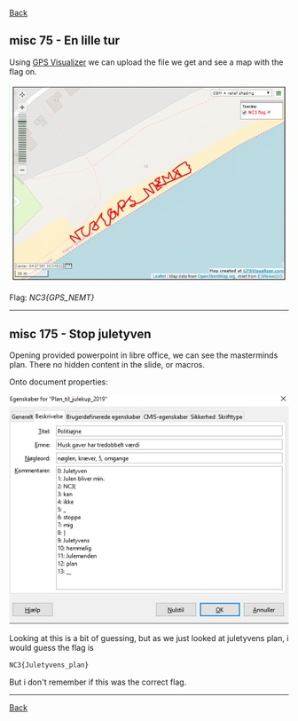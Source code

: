 [Back](README.md)

## misc 75 - En lille tur

Using [GPS Visualizer](https://www.gpsvisualizer.com/) we can upload the file we get and see a map with the flag on.

![example](images/misc/gpsviz1.png)

Flag: *NC3{GPS_NEMT}*

---

## misc 175 - Stop juletyven

Opening provided powerpoint in libre office, we can see the masterminds plan. There no hidden content in the slide, or macros.

Onto document properties:

![example](images/misc/jtproperties.png)

Looking at this is a bit of guessing, but as we just looked at juletyvens plan, i would guess the flag is

```html
NC3{Juletyvens_plan}
```

But i don't remember if this was the correct flag.

---

[Back](README.md)
